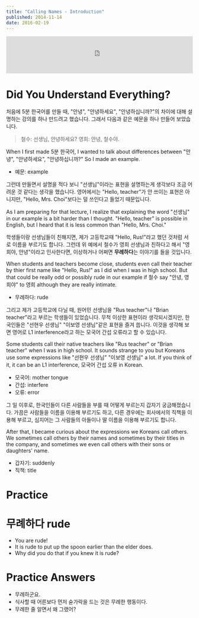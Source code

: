 ```yaml
---
title: "Calling Names - Introduction"
published: 2014-11-14
date: 2016-02-19
---
```

<iframe id="audio_iframe" src="https://www.podbean.com/media/player/audio/postId/5371422/url/http%253A%252F%252Fwiseinit.podbean.com%252Fe%252Fcalling-names-introduction%252F/initByJs/1/auto/1?skin=5" width="100%" height="100" frameborder="0" scrolling="no"></iframe>

#  Did You Understand Everything?

처음에 5분 한국어를 만들 때, "안녕", "안녕하세요", "안녕하십니까?"의 차이에 대해 설명하는 강의를 하나 만드려고 했습니다. 그래서 다음과 같은 예문을 하나 만들어 보았습니다.

>철수: 선생님, 안녕하세요?
>영희: 안녕, 철수야.

When I first made 5분 한국어, I wanted to talk about differences between "안녕", "안녕하세요", "안녕하십니까?" So I made an example.

* 예문: example

그런데 만들면서 설명을 적다 보니 "선생님"이라는 표현을 설명하는게 생각보다 조금 어려운 것 같다는 생각을 했습니다. 영어에서는 "Hello, teacher"가 안 쓰이는 표현은 아니지만, "Hello, Mrs. Choi"보다는 덜 쓰인다고 들었기 때문입니다.

As I am preparing for that lecture, I realize that explaining the word "선생님" in our example is a bit harder than I thought. "Hello, teacher" is possible in English, but I heard that it is less common than "Hello, Mrs. Choi."

학생들이랑 선생님들이 친해지면, 제가 고등학교때 "Hello, Rus!"라고 했던 것처럼 서로 이름을 부르기도 합니다. 그런데 위 예에서 철수가 영희 선생님과 친하다고 해서 "영희야, 안녕"이라고 인사한다면, 이상하거나 어쩌면 <span style="color: # ff0000;"><strong>무례하다</strong></span>는 이야기를 들을 것입니다.

When students and teachers become close, students even call their teacher by thier first name like "Hello, Rus!" as I did when I was in high school. But that could be really odd or possibly rude in our example if 철수 say "안녕, 영희야" to 영희 although they are really intimate.

* 무례하다: rude

그리고 제가 고등학교에 다닐 때, 원어민 선생님을 "Rus teacher"나 "Brian teacher"라고 부르는 학생들이 있었습니다. 무척 이상한 표현이라 생각되시겠지만, 한국인들은 "선현우 선생님" "이보영 선생님"같은 표현을 즐겨 씁니다. 이것을 생각해 보면 영어로 L1 interference라고 하는 모국어 간섭 오류라고 할 수 있습니다.

Some students call their native teachers like "Rus teacher" or "Brian teacher" when I was in high school. It sounds strange to you but Koreans use some expressions like "선현우 선생님" "이보영 선생님" a lot. If you think of it, it can be an L1 interference, 모국어 간섭 오류 in Korean.

* 모국어: mother tongue
* 간섭: interfere
* 오류: error

그 일 이후로, 한국인들이 다른 사람들을 부를 때 어떻게 부르는지 갑자기 궁금해졌습니다. 가끔은 사람들을 이름을 이용해 부르기도 하고, 다른 경우에는 회사에서의 직책을 이용해 부르고, 심지어는 그 사람들의 아들이나 딸 이름을 이용해 부르기도 합니다.

After that, I became curious about the expressions we Koreans call others. We sometimes call others by their names and sometimes by their titles in the company, and sometimes we even call others with their sons or daughters' name.

* 갑자기: suddenly
* 직책: title

#  Practice

#  무례하다 rude

* You are rude!
* It is rude to put up the spoon earlier than the elder does.
* Why did you do that if you knew it is rude?

#  Practice Answers

* 무례하군요.
* 식사할 때 어른보다 먼저 숟가락을 드는 것은 무례한 행동이다.
* 무례한 줄 알면서 왜 그랬어?
